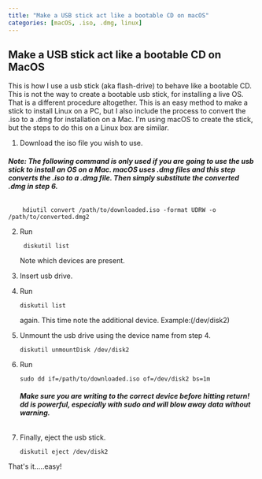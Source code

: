 ```yaml
---
title: "Make a USB stick act like a bootable CD on macOS"
categories: [macOS, .iso, .dmg, linux]  
---
```



## Make a USB stick act like a bootable CD on MacOS


This is how I use a usb stick (aka flash-drive) to behave like a bootable CD.  This is not the way to create a bootable usb stick, for installing a live OS.  That is a different procedure altogether.  This is an easy method to make a stick to install Linux on a PC, but I also include the process to convert the .iso to a .dmg for installation on a Mac.
I'm using macOS to create the stick, but the steps to do this on a Linux box are similar.


1. Download the iso file you wish to use.

 ###### **Note: The following command is only used if you are going to use the usb stick to install an OS on a Mac. macOS uses .dmg files and this step converts the .iso to a .dmg file.  Then simply substitute the converted .dmg in step 6.**
        hdiutil convert /path/to/downloaded.iso -format UDRW -o /path/to/converted.dmg2  

2. Run

        diskutil list
   Note which devices are present.

3. Insert usb drive.

4. Run

       diskutil list
   again. This time note the additional device. Example:(/dev/disk2)

5. Unmount the usb drive using the device name from step 4.

       diskutil unmountDisk /dev/disk2

6. Run

       sudo dd if=/path/to/downloaded.iso of=/dev/disk2 bs=1m
   ###### **Make sure you are writing to the correct device before hitting return! dd is powerful, especially with sudo and will blow away data without warning.**

7. Finally, eject the usb stick.

       diskutil eject /dev/disk2

That's it.....easy!
